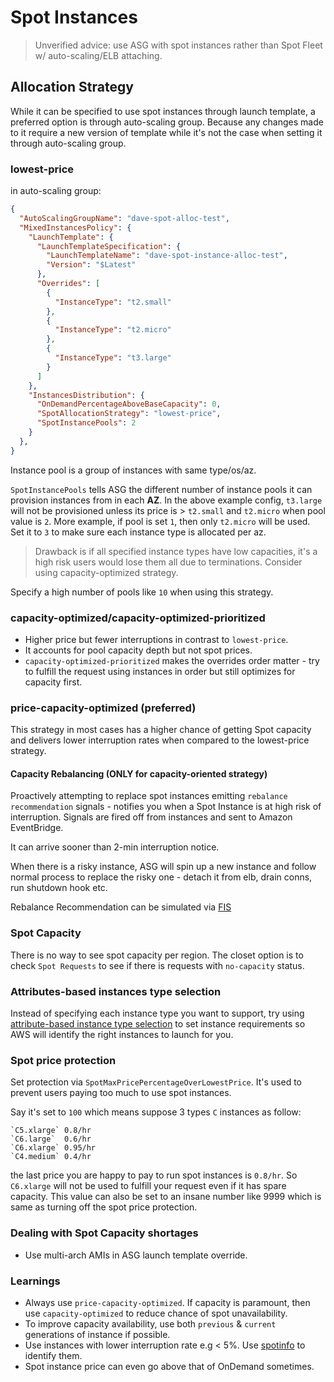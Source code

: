 # Spot Instances

> Unverified advice: use ASG with spot instances rather than Spot Fleet w/ auto-scaling/ELB attaching.

## Allocation Strategy

While it can be specified to use spot instances through launch template, a preferred option is through auto-scaling group. Because any changes made to it require a new version of template while it's not the case when setting it through auto-scaling group.

### lowest-price

in auto-scaling group:
```json
{
  "AutoScalingGroupName": "dave-spot-alloc-test",
  "MixedInstancesPolicy": {
    "LaunchTemplate": {
      "LaunchTemplateSpecification": {
        "LaunchTemplateName": "dave-spot-instance-alloc-test",
        "Version": "$Latest"
      },
      "Overrides": [
        {
          "InstanceType": "t2.small"
        },
        {
          "InstanceType": "t2.micro"
        },
        {
          "InstanceType": "t3.large"
        }
      ]
    },
    "InstancesDistribution": {
      "OnDemandPercentageAboveBaseCapacity": 0,
      "SpotAllocationStrategy": "lowest-price",
      "SpotInstancePools": 2
    }
  },
}
```

Instance pool is a group of instances with same type/os/az.

`SpotInstancePools` tells ASG the different number of instance pools it can provision instances from in each **AZ**. In the above example config, `t3.large` will not be provisioned unless its price is > `t2.small` and `t2.micro` when pool value is `2`. More example, if pool is set `1`, then only `t2.micro` will be used. Set it to `3` to make sure each instance type is allocated per az.

> Drawback is if all specified instance types have low capacities, it's a high risk users would lose them all due to terminations. Consider using capacity-optimized strategy.

Specify a high number of pools like `10` when using this strategy.

### capacity-optimized/capacity-optimized-prioritized

- Higher price but fewer interruptions in contrast to `lowest-price`.
- It accounts for pool capacity depth but not spot prices.
- `capacity-optimized-prioritized` makes the overrides order matter - try to fulfill the request using instances in order but still optimizes for capacity first.

### price-capacity-optimized (preferred)

This strategy in most cases has a higher chance of getting Spot capacity and delivers lower interruption rates when compared to the lowest-price strategy.

#### Capacity Rebalancing (ONLY for capacity-oriented strategy)

Proactively attempting to replace spot instances emitting `rebalance recommendation` signals - notifies you when a Spot Instance is at high risk of interruption. Signals are fired off from instances and sent to Amazon EventBridge.

It can arrive sooner than 2-min interruption notice.

When there is a risky instance, ASG will spin up a new instance and follow normal process to replace the risky one - detach it from elb, drain conns, run shutdown hook etc.

Rebalance Recommendation can be simulated via [FIS](https://aws.amazon.com/blogs/compute/implementing-interruption-tolerance-in-amazon-ec2-spot-with-aws-fault-injection-simulator/)

### Spot Capacity

There is no way to see spot capacity per region. The closet option is to check `Spot Requests` to see if there is requests with `no-capacity` status.

### Attributes-based instances type selection

Instead of specifying each instance type you want to support, try using [attribute-based instance type selection](https://docs.aws.amazon.com/autoscaling/ec2/userguide/create-asg-instance-type-requirements.html) to set instance requirements so AWS will identify the right instances to launch for you.

### Spot price protection

Set protection via `SpotMaxPricePercentageOverLowestPrice`. It's used to prevent users paying too much to use spot instances.

Say it's set to `100` which means suppose 3 types `C` instances as follow:

```
`C5.xlarge` 0.8/hr
`C6.large`  0.6/hr
`C6.xlarge` 0.95/hr
`C4.medium` 0.4/hr
```

the last price you are happy to pay to run spot instances is `0.8/hr`. So `C6.xlarge` will not be used to fulfill your request even if it has spare capacity. This value can also be set to an insane number like 9999 which is same as turning off the spot price protection.

### Dealing with Spot Capacity shortages

- Use multi-arch AMIs in ASG launch template override.

### Learnings

- Always use `price-capacity-optimized`. If capacity is paramount, then use `capacity-optimized` to reduce chance of spot unavailability.
- To improve capacity availability, use both `previous` & `current` generations of instance if possible.
- Use instances with lower interruption rate e.g < 5%. Use [spotinfo](https://github.com/alexei-led/spotinfo) to identify them.
- Spot instance price can even go above that of OnDemand sometimes.
